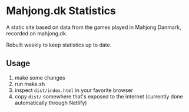 # Mahjong.dk Statistics
A static site based on data from the games played in Mahjong Danmark, recorded on mahjong.dk.

Rebuilt weekly to keep statistics up to date.

## Usage
1. make some changes
2. run make.sh
3. inspect `dist/index.html` in your favorite browser
4. copy `dist/` somewhere that's exposed to the internet (currently done automatically through Netlify)